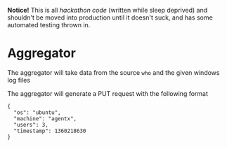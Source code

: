 **Notice!** This is all *hackathon code* (written while sleep deprived)
and shouldn't be moved into production until it doesn't suck, and
has some automated testing thrown in.

Aggregator
==========

The aggregator will take data from the source `who` and the given windows log
files

The aggregator will generate a PUT request with the following format
```
{
  "os": "ubuntu",
  "machine": "agentx",
  "users": 3,
  "timestamp": 1360218630
}
```


